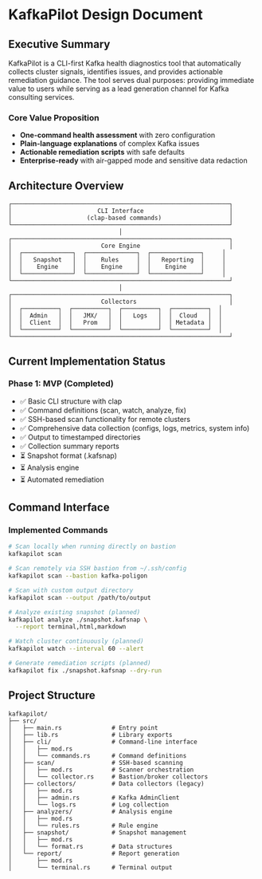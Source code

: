 # KafkaPilot Design Document

## Executive Summary

KafkaPilot is a CLI-first Kafka health diagnostics tool that automatically collects cluster signals, identifies issues, and provides actionable remediation guidance. The tool serves dual purposes: providing immediate value to users while serving as a lead generation channel for Kafka consulting services.

### Core Value Proposition
- **One-command health assessment** with zero configuration
- **Plain-language explanations** of complex Kafka issues
- **Actionable remediation scripts** with safe defaults
- **Enterprise-ready** with air-gapped mode and sensitive data redaction

## Architecture Overview

```
┌─────────────────────────────────────────────────────────────┐
│                        CLI Interface                        │
│                     (clap-based commands)                   │
└─────────────────────────────────────────────────────────────┘
                               │
┌─────────────────────────────────────────────────────────────┐
│                         Core Engine                         │
│  ┌──────────────┐  ┌──────────────┐  ┌──────────────┐     │
│  │   Snapshot   │  │    Rules     │  │   Reporting  │     │
│  │    Engine    │  │    Engine    │  │    Engine    │     │
│  └──────────────┘  └──────────────┘  └──────────────┘     │
└─────────────────────────────────────────────────────────────┘
                               │
┌─────────────────────────────────────────────────────────────┐
│                         Collectors                          │
│  ┌──────────┐  ┌──────────┐  ┌──────────┐  ┌──────────┐  │
│  │  Admin   │  │   JMX/   │  │   Logs   │  │  Cloud   │  │
│  │  Client  │  │   Prom   │  │          │  │ Metadata │  │
│  └──────────┘  └──────────┘  └──────────┘  └──────────┘  │
└─────────────────────────────────────────────────────────────┘
```

## Current Implementation Status

### Phase 1: MVP (Completed)
- ✅ Basic CLI structure with clap
- ✅ Command definitions (scan, watch, analyze, fix)
- ✅ SSH-based scan functionality for remote clusters
- ✅ Comprehensive data collection (configs, logs, metrics, system info)
- ✅ Output to timestamped directories
- ✅ Collection summary reports
- ⏳ Snapshot format (.kafsnap)
- ⏳ Analysis engine
- ⏳ Automated remediation

## Command Interface

### Implemented Commands

```bash
# Scan locally when running directly on bastion
kafkapilot scan

# Scan remotely via SSH bastion from ~/.ssh/config
kafkapilot scan --bastion kafka-poligon

# Scan with custom output directory
kafkapilot scan --output /path/to/output

# Analyze existing snapshot (planned)
kafkapilot analyze ./snapshot.kafsnap \
  --report terminal,html,markdown

# Watch cluster continuously (planned)
kafkapilot watch --interval 60 --alert

# Generate remediation scripts (planned)
kafkapilot fix ./snapshot.kafsnap --dry-run
```

## Project Structure

```
kafkapilot/
├── src/
│   ├── main.rs              # Entry point
│   ├── lib.rs               # Library exports
│   ├── cli/                 # Command-line interface
│   │   ├── mod.rs
│   │   └── commands.rs      # Command definitions
│   ├── scan/                # SSH-based scanning
│   │   ├── mod.rs           # Scanner orchestration
│   │   └── collector.rs     # Bastion/broker collectors
│   ├── collectors/          # Data collectors (legacy)
│   │   ├── mod.rs
│   │   ├── admin.rs         # Kafka AdminClient
│   │   └── logs.rs          # Log collection
│   ├── analyzers/           # Analysis engine
│   │   ├── mod.rs
│   │   └── rules.rs         # Rule engine
│   ├── snapshot/            # Snapshot management
│   │   ├── mod.rs
│   │   └── format.rs        # Data structures
│   └── report/              # Report generation
│       ├── mod.rs
│       └── terminal.rs      # Terminal output
```
